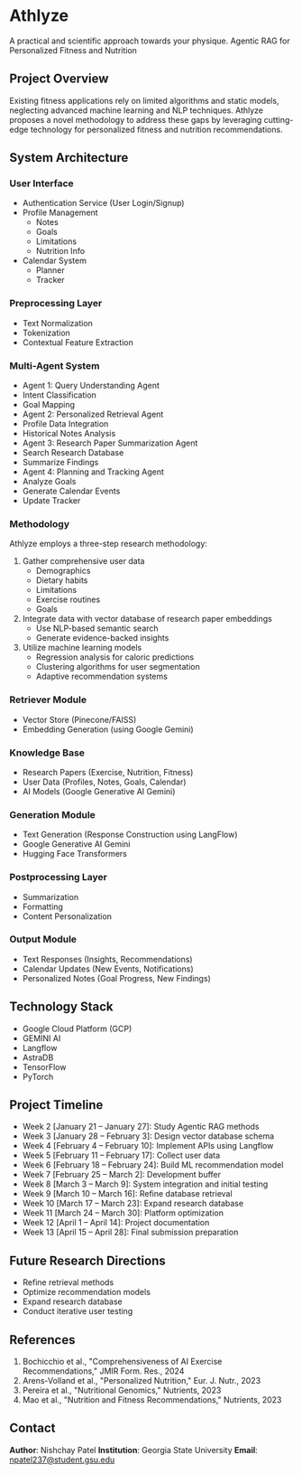 # Athlyze
A practical and scientific approach towards your physique.
Agentic RAG for Personalized Fitness and Nutrition

## Project Overview
Existing fitness applications rely on limited algorithms and static models, neglecting advanced machine learning and NLP techniques. Athlyze proposes a novel methodology to address these gaps by leveraging cutting-edge technology for personalized fitness and nutrition recommendations.

## System Architecture
### User Interface
* Authentication Service (User Login/Signup)
 * Profile Management
   * Notes
   * Goals  
   * Limitations
   * Nutrition Info
 * Calendar System
   * Planner
   * Tracker

### Preprocessing Layer 
* Text Normalization
* Tokenization
* Contextual Feature Extraction

### Multi-Agent System
* Agent 1: Query Understanding Agent
 * Intent Classification
 * Goal Mapping
* Agent 2: Personalized Retrieval Agent
 * Profile Data Integration
 * Historical Notes Analysis  
* Agent 3: Research Paper Summarization Agent
 * Search Research Database
 * Summarize Findings
* Agent 4: Planning and Tracking Agent
 * Analyze Goals
 * Generate Calendar Events  
 * Update Tracker

### Methodology
Athlyze employs a three-step research methodology:
1. Gather comprehensive user data
   - Demographics
   - Dietary habits
   - Limitations
   - Exercise routines
   - Goals
2. Integrate data with vector database of research paper embeddings
   - Use NLP-based semantic search
   - Generate evidence-backed insights
3. Utilize machine learning models
   - Regression analysis for caloric predictions
   - Clustering algorithms for user segmentation
   - Adaptive recommendation systems

### Retriever Module
* Vector Store (Pinecone/FAISS)
 * Embedding Generation (using Google Gemini)

### Knowledge Base
* Research Papers (Exercise, Nutrition, Fitness)
* User Data (Profiles, Notes, Goals, Calendar)
* AI Models (Google Generative AI Gemini)

### Generation Module
* Text Generation (Response Construction using LangFlow)
 * Google Generative AI Gemini
 * Hugging Face Transformers

### Postprocessing Layer
* Summarization 
* Formatting
* Content Personalization

### Output Module
* Text Responses (Insights, Recommendations)
* Calendar Updates (New Events, Notifications)
* Personalized Notes (Goal Progress, New Findings)

## Technology Stack
* Google Cloud Platform (GCP)
* GEMINI AI
* Langflow
* AstraDB
* TensorFlow
* PyTorch

## Project Timeline
* Week 2 [January 21 – January 27]: Study Agentic RAG methods
* Week 3 [January 28 – February 3]: Design vector database schema
* Week 4 [February 4 – February 10]: Implement APIs using Langflow
* Week 5 [February 11 – February 17]: Collect user data
* Week 6 [February 18 – February 24]: Build ML recommendation model
* Week 7 [February 25 – March 2]: Development buffer
* Week 8 [March 3 – March 9]: System integration and initial testing
* Week 9 [March 10 – March 16]: Refine database retrieval
* Week 10 [March 17 – March 23]: Expand research database
* Week 11 [March 24 – March 30]: Platform optimization
* Week 12 [April 1 – April 14]: Project documentation
* Week 13 [April 15 – April 28]: Final submission preparation

## Future Research Directions
* Refine retrieval methods
* Optimize recommendation models
* Expand research database
* Conduct iterative user testing

## References
1. Bochicchio et al., "Comprehensiveness of AI Exercise Recommendations," JMIR Form. Res., 2024
2. Arens-Volland et al., "Personalized Nutrition," Eur. J. Nutr., 2023
3. Pereira et al., "Nutritional Genomics," Nutrients, 2023
4. Mao et al., "Nutrition and Fitness Recommendations," Nutrients, 2023

## Contact
**Author**: Nishchay Patel
**Institution**: Georgia State University
**Email**: npatel237@student.gsu.edu
